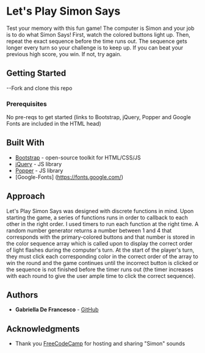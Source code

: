 # Let's Play Simon Says

Test your memory with this fun game! The computer is Simon and your job is to do what Simon Says! First, watch the colored buttons light up. Then, repeat the exact sequence before the time runs out. The sequence gets longer every turn so your challenge is to keep up. If you can beat your previous high score, you win. If not, try again.

## Getting Started

--Fork and clone this repo

### Prerequisites

No pre-reqs to get started (links to Bootstrap, jQuery, Popper and Google Fonts are included in the HTML head)

## Built With

* [Bootstrap](https://getbootstrap.com/) - open-source toolkit for HTML/CSS/JS
* [jQuery](http://jquery.com/) - JS library
* [Popper](https://popper.js.org/) - JS library
* [Google-Fonts] (https://fonts.google.com/)

## Approach

Let's Play Simon Says was designed with discrete functions in mind. Upon starting the game, a series of functions runs in order to callback to each other in the right order. I used timers to run each function at the right time. A random number generator returns a number between 1 and 4 that corresponds with the primary-colored buttons and that number is stored in the color sequence array which is called upon to display the correct order of light flashes during the computer's turn. At the start of the player's turn, they must click each corresponding color in the correct order of the array to win the round and the game continues until the incorrect button is clicked or the sequence is not finished before the timer runs out (the timer increases with each round to give the user ample time to click the correct sequence).

## Authors

* **Gabriella De Francesco** - [GitHub](https://github.com/gabriella1177)

## Acknowledgments

* Thank you [FreeCodeCamp](https://www.freecodecamp.org/) for hosting and sharing "Simon" sounds


